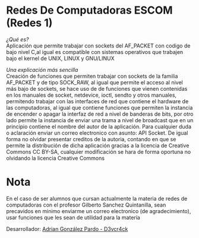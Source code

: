 # Redes De Computadoras ESCOM \(Redes 1\)
_¿Qué es?_ <br>
Aplicación que permite trabajar con sockets del AF_PACKET con codigo de bajo nivel C,al igual es compatible con sistemas operativos que trabajen bajo el kernel de UNIX, LINUX y GNU/LINUX

_Una explicación más sencilla_ <br>
Creación de funciones que permiten trabajar con sockets de la familia AF_PACKET y de tipo SOCK_RAW, al igual que permite el acceso al nivel más bajo de sockets, se hace uso de de funciones que vienen contenidas en los manuales de socket, netdevice, ioctl, sendto y otros manuales, permitendo trabajar con las interfaces de red que contiene el hardware de las computadoras, al igual que contiene funciones que permiten la instancia de encender o apagar la interfaz de red a nivel de banderas de bits, por otro lado permite la instancia de enviar una trama a nivel de broadcast que en un principio contiene el nombre del autor de la aplicación. 
Para cualquier duda o aclaración enviar un correo electronico con asunto: API Socket. 
De igual forma no olvidar presentar creditos de la autoria, contando en que se permite la distribución de dicha aplicación gracias a la licencia de Creative Commons CC BY-SA, cualquier modificación se hara de forma oportuna no olvidando la licencia Creative Commons

# Nota
En el caso de ser alumnos que cursan actualmente la materia de redes de computadoras con el profesor Gilberto Sanchez Quintanilla, sean precavidos en minimo enviarme un correo electronico (de agradecimiento), usar funciones que les sean de utilidad para la matería 

Desarrollador: [Adrian González Pardo - D3vcr4ck](mailto:gozapaadr@gmail.com)
